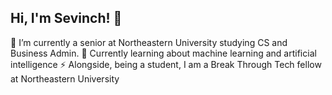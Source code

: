 ## Hi, I'm Sevinch! 👋

🌱 I’m currently a senior at Northeastern University studying CS and Business Admin. 
🤔 Currently learning about machine learning and artificial intelligence
⚡ Alongside, being a student, I am a Break Through Tech fellow at Northeastern University

